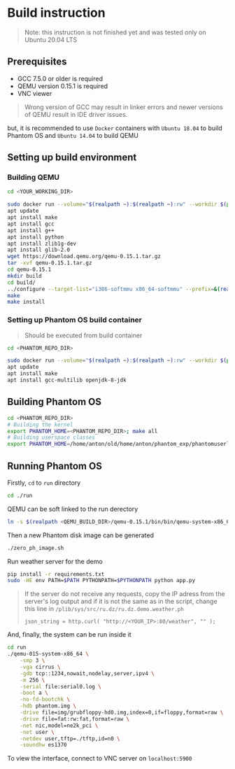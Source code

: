 # Build instruction

> Note: this instruction is not finished yet and was tested only on Ubuntu 20.04 LTS

## Prerequisites

- GCC 7.5.0 or older is required
- QEMU version 0.15.1 is required
- VNC viewer

> Wrong version of GCC may result in linker errors and newer versions of QEMU result in IDE driver issues.

but, it is recommended to use `Docker` containers with `Ubuntu 18.04` to build Phantom OS and `Ubuntu 14.04` to build QEMU

## Setting up build environment

### Building QEMU

```bash
cd <YOUR_WORKING_DIR>

sudo docker run --volume="$(realpath ~):$(realpath ~):rw" --workdir $(pwd) --name ubuntu1404 --hostname=$(hostname) -it --rm ubuntu:14.04 /bin/bash
apt update
apt install make
apt install gcc
apt install g++
apt install python
apt install zlib1g-dev
apt install glib-2.0
wget https://download.qemu.org/qemu-0.15.1.tar.gz
tar -xvf qemu-0.15.1.tar.gz
cd qemu-0.15.1
mkdir build
cd build/
../configure --target-list="i386-softmmu x86_64-softmmu" --prefix=&(realpath .)/bin
make
make install
```

### Setting up Phantom OS build container

> Should be executed from build container

```bash
cd <PHANTOM_REPO_DIR>

sudo docker run --volume="$(realpath ~):$(realpath ~):rw" --workdir $(pwd) --name ph_build --hostname=$(hostname) -it ubuntu:18.04 /bin/bash
apt update
apt install make
apt install gcc-multilib openjdk-8-jdk
```

## Building Phantom OS

```bash
cd <PHANTOM_REPO_DIR>
# Building the kernel
export PHANTOM_HOME=<PHANTOM_REPO_DIR>; make all
# Building userspace classes
export PHANTOM_HOME=/home/anton/old/home/anton/phantom_exp/phantomuserland; make -C ./plib
```

## Running Phantom OS

Firstly, `cd` to `run` directory

```bash
cd ./run
```

QEMU can be soft linked to the run derectory

```bash
ln -s $(realpath <QEMU_BUILD_DIR>/qemu-0.15.1/bin/bin/qemu-system-x86_64) ./qemu-015-system-x86_64
```

Then a new Phantom disk image can be generated

```bash
./zero_ph_image.sh
```

Run weather server for the demo

```bash
pip install -r requirements.txt
sudo -HE env PATH=$PATH PYTHONPATH=$PYTHONPATH python app.py
```

> If the server do not receive any requests, copy the IP adress from the server's log output and if it is not the same as in the script, change this line in `/plib/sys/src/ru.dz/ru.dz.demo.weather.ph`
> 
> `json_string = http.curl( "http://<YOUR_IP>:80/weather", "" );`

And, finally, the system can be run inside it

```bash
cd run
./qemu-015-system-x86_64 \
    -smp 3 \
    -vga cirrus \
    -gdb tcp::1234,nowait,nodelay,server,ipv4 \
    -m 256 \
    -serial file:serial0.log \
    -boot a \
    -no-fd-bootchk \
    -hdb phantom.img \
    -drive file=img/grubfloppy-hd0.img,index=0,if=floppy,format=raw \
    -drive file=fat:rw:fat,format=raw \
    -net nic,model=ne2k_pci \
    -net user \
    -netdev user,tftp=./tftp,id=n0 \
    -soundhw es1370
```

To view the interface, connect to VNC server on `localhost:5900`